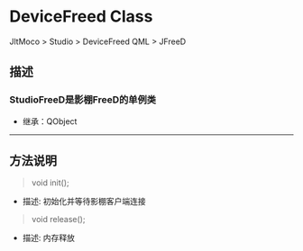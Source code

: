 # **DeviceFreed Class**

JltMoco > Studio > DeviceFreed
QML > JFreeD

## 描述

### StudioFreeD是影棚FreeD的单例类

* 继承：QObject

---

## 方法说明

> void init();

* 描述: 初始化并等待影棚客户端连接
  
> void release();

* 描述: 内存释放
